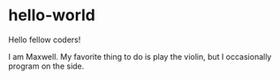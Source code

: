 # hello-world

Hello fellow coders!

I am Maxwell. My favorite thing to do is play the violin, but I occasionally program on the side.
